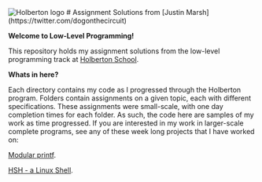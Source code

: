 <img src="https://www.holbertonschool.com/assets/holberton-logo-1cc451260ca3cd297def53f2250a9794810667c7ca7b5fa5879a569a457bf16f.png" alt="Holberton logo">
# Assignment Solutions from [Justin Marsh](https://twitter.com/dogonthecircuit)

**Welcome to Low-Level Programming!**

This repository holds my assignment solutions from the low-level programming 
track at [Holberton School](https://www.holbertonschool.com).

**Whats in here?**

Each directory contains my code as I progressed through the Holberton program. 
Folders contain assignments on a given topic, each with different specifications. 
These assignments were small-scale, with one day completion times for each folder. 
As such, the code here are samples of my work as time progressed. If 
you are interested in my work in larger-scale complete programs, 
see any of these week long projects that I have worked on:

[Modular printf](https://github.com/j-tyler/printf).

[HSH - a Linux Shell](https://github.com/j-tyler/simple_shell).
